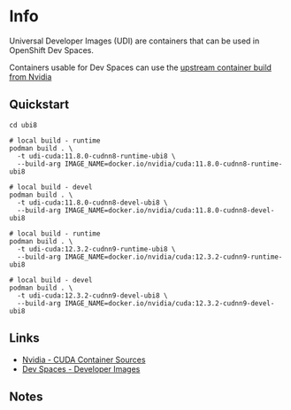 # Info

Universal Developer Images (UDI) are containers that can be used
in OpenShift Dev Spaces.

Containers usable for Dev Spaces can use the [upstream container
build from Nvidia](https://hub.docker.com/r/nvidia/cuda)

## Quickstart

```
cd ubi8

# local build - runtime
podman build . \
  -t udi-cuda:11.8.0-cudnn8-runtime-ubi8 \
  --build-arg IMAGE_NAME=docker.io/nvidia/cuda:11.8.0-cudnn8-runtime-ubi8

# local build - devel
podman build . \
  -t udi-cuda:11.8.0-cudnn8-devel-ubi8 \
  --build-arg IMAGE_NAME=docker.io/nvidia/cuda:11.8.0-cudnn8-devel-ubi8

# local build - runtime
podman build . \
  -t udi-cuda:12.3.2-cudnn9-runtime-ubi8 \
  --build-arg IMAGE_NAME=docker.io/nvidia/cuda:12.3.2-cudnn9-runtime-ubi8

# local build - devel
podman build . \
  -t udi-cuda:12.3.2-cudnn9-devel-ubi8 \
  --build-arg IMAGE_NAME=docker.io/nvidia/cuda:12.3.2-cudnn9-devel-ubi8
```

## Links

- [Nvidia - CUDA Container Sources](https://gitlab.com/nvidia/container-images/cuda.git)
- [Dev Spaces - Developer Images](https://github.com/devfile/developer-images)

## Notes
